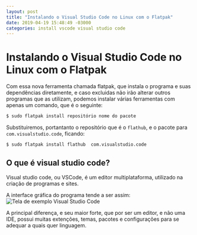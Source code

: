 ```yaml
---
layout: post
title: "Instalando o Visual Studio Code no Linux com o Flatpak"
date: 2019-04-19 15:48:49 -03000
categories: install vscode visual studio code
---
```


# Instalando o Visual Studio Code no Linux com o Flatpak

Com essa nova ferramenta chamada flatpak, que instala o programa e suas dependências diretamente, e caso excluidas não irão alterar outros programas que as utilizam, podemos instalar várias ferramentas com apenas um comando, que é o seguinte:

```bash
$ sudo flatpak install repositório nome do pacote
```

Substituiremos, portantanto o repositório   que é o `flathub`, e o pacote para `com.visualstudio.code`, ficando:

```bash
$ sudo flatpak install flathub  com.visualstudio.code
```

## O que é visual studio code?

Visual studio code, ou VSCode, é um editor multiplataforma, utilizado na criação de programas e sites.

A interface gráfica do programa tende a ser assim:
![Tela de exemplo Visual Studio Code](/assets/tela-vscode.png)


A principal diferença, e seu maior forte,  que por ser um editor, e não uma IDE, possui muitas extenções, temas, pacotes e configurações para se adequar a quais quer linguagem.

